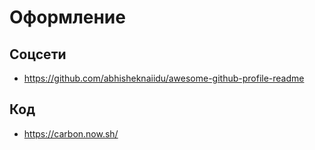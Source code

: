# Оформление

## Соцсети

- https://github.com/abhisheknaiidu/awesome-github-profile-readme

## Код

- https://carbon.now.sh/
